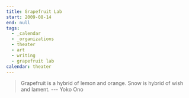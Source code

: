 ```yaml
---
title: Grapefruit Lab
start: 2009-08-14
end: null
tags:
  - _calendar
  - _organizations
  - theater
  - art
  - writing
  - grapefruit lab
calendar: theater
---
```


> Grapefruit is a hybrid of lemon and orange.
> Snow is hybrid of wish and lament.
  --- Yoko Ono
